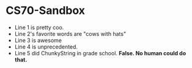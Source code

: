 # CS70-Sandbox

* Line 1 is pretty coo.
* Line 2's favorite words are "cows with hats"
* Line 3 is awesome
* Line 4 is unprecedented.
* Line 5 did ChunkyString in grade school. **False. No human could do that.**
